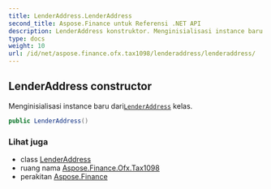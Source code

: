```yaml
---
title: LenderAddress.LenderAddress
second_title: Aspose.Finance untuk Referensi .NET API
description: LenderAddress konstruktor. Menginisialisasi instance baru dariLenderAddress kelas.
type: docs
weight: 10
url: /id/net/aspose.finance.ofx.tax1098/lenderaddress/lenderaddress/
---
```

## LenderAddress constructor

Menginisialisasi instance baru dari[`LenderAddress`](../) kelas.

```csharp
public LenderAddress()
```

### Lihat juga

* class [LenderAddress](../)
* ruang nama [Aspose.Finance.Ofx.Tax1098](../../lenderaddress/)
* perakitan [Aspose.Finance](../../../)


